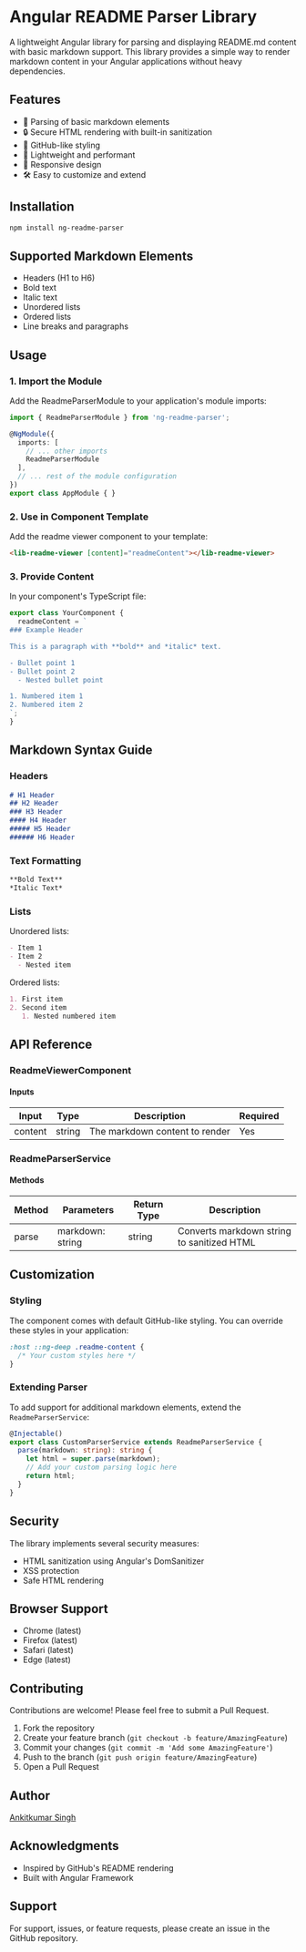 # Angular README Parser Library

A lightweight Angular library for parsing and displaying README.md content with basic markdown support. This library provides a simple way to render markdown content in your Angular applications without heavy dependencies.

## Features

- 📝 Parsing of basic markdown elements
- 🔒 Secure HTML rendering with built-in sanitization
- 🎨 GitHub-like styling
- 🚀 Lightweight and performant
- 📱 Responsive design
- 🛠 Easy to customize and extend

## Installation

```bash
npm install ng-readme-parser
```

## Supported Markdown Elements

- Headers (H1 to H6)
- Bold text
- Italic text
- Unordered lists
- Ordered lists
- Line breaks and paragraphs

## Usage

### 1. Import the Module

Add the ReadmeParserModule to your application's module imports:

```typescript
import { ReadmeParserModule } from 'ng-readme-parser';

@NgModule({
  imports: [
    // ... other imports
    ReadmeParserModule
  ],
  // ... rest of the module configuration
})
export class AppModule { }
```

### 2. Use in Component Template

Add the readme viewer component to your template:

```html
<lib-readme-viewer [content]="readmeContent"></lib-readme-viewer>
```

### 3. Provide Content

In your component's TypeScript file:

```typescript
export class YourComponent {
  readmeContent = `
### Example Header

This is a paragraph with **bold** and *italic* text.

- Bullet point 1
- Bullet point 2
  - Nested bullet point

1. Numbered item 1
2. Numbered item 2
`;
}
```

## Markdown Syntax Guide

### Headers

```markdown
# H1 Header
## H2 Header
### H3 Header
#### H4 Header
##### H5 Header
###### H6 Header
```

### Text Formatting

```markdown
**Bold Text**
*Italic Text*
```

### Lists

Unordered lists:
```markdown
- Item 1
- Item 2
  - Nested item
```

Ordered lists:
```markdown
1. First item
2. Second item
   1. Nested numbered item
```

## API Reference

### ReadmeViewerComponent

#### Inputs

| Input    | Type   | Description                    | Required |
|----------|--------|--------------------------------|----------|
| content  | string | The markdown content to render | Yes      |

### ReadmeParserService

#### Methods

| Method | Parameters        | Return Type | Description                                |
|--------|------------------|-------------|--------------------------------------------|
| parse  | markdown: string | string      | Converts markdown string to sanitized HTML |

## Customization

### Styling

The component comes with default GitHub-like styling. You can override these styles in your application:

```css
:host ::ng-deep .readme-content {
  /* Your custom styles here */
}
```

### Extending Parser

To add support for additional markdown elements, extend the `ReadmeParserService`:

```typescript
@Injectable()
export class CustomParserService extends ReadmeParserService {
  parse(markdown: string): string {
    let html = super.parse(markdown);
    // Add your custom parsing logic here
    return html;
  }
}
```

## Security

The library implements several security measures:

- HTML sanitization using Angular's DomSanitizer
- XSS protection
- Safe HTML rendering

## Browser Support

- Chrome (latest)
- Firefox (latest)
- Safari (latest)
- Edge (latest)

## Contributing

Contributions are welcome! Please feel free to submit a Pull Request.

1. Fork the repository
2. Create your feature branch (`git checkout -b feature/AmazingFeature`)
3. Commit your changes (`git commit -m 'Add some AmazingFeature'`)
4. Push to the branch (`git push origin feature/AmazingFeature`)
5. Open a Pull Request

## Author

[Ankitkumar Singh](https://github.com/thedevankit)

## Acknowledgments

- Inspired by GitHub's README rendering
- Built with Angular Framework

## Support

For support, issues, or feature requests, please create an issue in the GitHub repository.
